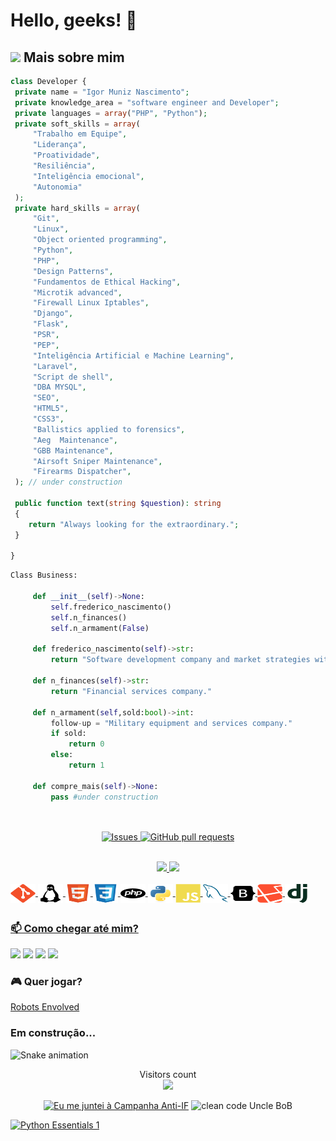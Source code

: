 <!--
**IMNascimento/IMNascimento** is a ✨ _special_ ✨ repository because its `README.md` (this file) appears on your GitHub profile.

Here are some ideas to get you started:

- 🔭 I’m currently working on ...
- 🌱 I’m currently learning ...
- 👯 I’m looking to collaborate on ...
- 🤔 I’m looking for help with ...
- 💬 Ask me about ...
- 📫 How to reach me: ...
- 😄 Pronouns: ...
- ⚡ Fun fact: ...
-->



# Hello, geeks! 👋
## <img height="30" src="https://narmament.com/src/imagem/logo.png"> Mais sobre mim

<!--<img align="right" width="300" height="246" src="https://i2.wp.com/allhtaccess.info/wp-content/uploads/2018/03/programming.gif?fit=1281%2C716&ssl=1" />-->

```php
class Developer {
 private name = "Igor Muniz Nascimento";
 private knowledge_area = "software engineer and Developer";
 private languages = array("PHP", "Python");
 private soft_skills = array(
     "Trabalho em Equipe",
     "Liderança",
     "Proatividade",
     "Resiliência",
     "Inteligência emocional",
     "Autonomia"
 );
 private hard_skills = array(
     "Git",
     "Linux",
     "Object oriented programming",
     "Python",
     "PHP",
     "Design Patterns",
     "Fundamentos de Ethical Hacking",
     "Microtik advanced",
     "Firewall Linux Iptables",
     "Django",
     "Flask",
     "PSR",
     "PEP",
     "Inteligência Artificial e Machine Learning",
     "Laravel",
     "Script de shell",
     "DBA MYSQL",
     "SEO",
     "HTML5",
     "CSS3",
     "Ballistics applied to forensics",
     "Aeg  Maintenance",
     "GBB Maintenance",
     "Airsoft Sniper Maintenance",
     "Firearms Dispatcher",
 ); // under construction
 
 public function text(string $question): string
 {
    return "Always looking for the extraordinary.";
 }
 
}
```
```python
Class Business:
      
     def __init__(self)->None:
         self.frederico_nascimento()
         self.n_finances()
         self.n_armament(False)
    
     def frederico_nascimento(self)->str:
         return "Software development company and market strategies with data."

     def n_finances(self)->str:
         return "Financial services company." 

     def n_armament(self,sold:bool)->int:
         follow-up = "Military equipment and services company."
         if sold:
             return 0
         else:
             return 1

     def compre_mais(self)->None:
         pass #under construction

      

```
  <p align="center">
   <!-- <a href="https://github.com/IMNascimento/github-readme-stats/graphs/contributors">
      <img alt="GitHub Contributors" src="https://img.shields.io/github/contributors/IMNascimento/github-readme-stats" />
    </a>-->
    <a href="https://github.com/IMNascimento/github-readme-stats/issues">
      <img alt="Issues" src="https://img.shields.io/github/issues/IMNascimento/github-readme-stats?color=0088ff" />
    </a>
    <a href="https://github.com/IMNascimento/github-readme-stats/pulls">
      <img alt="GitHub pull requests" src="https://img.shields.io/github/issues-pr/IMNascimento/github-readme-stats?color=0088ff" />
    </a>
    <br />
    <br />
  </p>
  
<div align="center">
  <a href="https://github.com/IMNascimento">
  <img height="180em" src="https://github-readme-stats-ip8i-imnascimento.vercel.app/api?username=IMNascimento&show_icons=true&theme=dracula&include_all_commits=true&count_private=true"/>
  <img height="180em" src="https://github-readme-stats-ip8i-imnascimento.vercel.app/api/top-langs/?username=IMNascimento&hide=html,javascript,css&layout=compact&langs_count=7&theme=dracula"/>
</div>
<div style="display: inline_block"><br>
  <img align="center" alt="Igor-git" height="30" width="40" src="https://raw.githubusercontent.com/devicons/devicon/master/icons/git/git-plain.svg">
  <img align="center" alt="Igor-Linux" height="30" width="40" src="https://raw.githubusercontent.com/devicons/devicon/master/icons/linux/linux-plain.svg">
  <img align="center" alt="Igor-HTML" height="30" width="40" src="https://raw.githubusercontent.com/devicons/devicon/master/icons/html5/html5-original.svg">
  <img align="center" alt="Igor-CSS" height="30" width="40" src="https://raw.githubusercontent.com/devicons/devicon/master/icons/css3/css3-original.svg">
  <img align="center" alt="Igor-PHP" height="30" width="40" src="https://raw.githubusercontent.com/devicons/devicon/master/icons/php/php-plain.svg">
  <img align="center" alt="Igor-Python" height="30" width="40" src="https://raw.githubusercontent.com/devicons/devicon/master/icons/python/python-original.svg">
  <img align="center" alt="Igor-Js" height="30" width="40" src="https://raw.githubusercontent.com/devicons/devicon/master/icons/javascript/javascript-plain.svg">
  <img align="center" alt="Igor-Mysql" height="30" width="40" src="https://raw.githubusercontent.com/devicons/devicon/master/icons/mysql/mysql-plain.svg">
  <img align="center" alt="Igor-Bootstrap" height="30" width="40" src="https://raw.githubusercontent.com/devicons/devicon/master/icons/bootstrap/bootstrap-plain.svg">
  <img align="center" alt="Igor-Laravel" height="30" width="40" src="https://raw.githubusercontent.com/devicons/devicon/master/icons/laravel/laravel-plain.svg">
  <img align="center" alt="Igor-Django" height="30" width="40" src="https://raw.githubusercontent.com/devicons/devicon/master/icons/django/django-plain.svg">
 
</div>
  
  ##
 ### 📫 Como chegar até mim?
<div> 
  <a href="https://www.instagram.com/igosjn99/" target="_blank"><img src="https://img.shields.io/badge/-Instagram-%23E4405F?style=for-the-badge&logo=instagram&logoColor=white" target="_blank"></a>
  <a href = "mailto:trabalho.computador.sjn@gmail.com"><img src="https://img.shields.io/badge/-Gmail-%23333?style=for-the-badge&logo=gmail&logoColor=white" target="_blank"></a>
  <a href="https://www.linkedin.com/in/igor-nascimento-a76a29155/" target="_blank"><img src="https://img.shields.io/badge/-LinkedIn-%230077B5?style=for-the-badge&logo=linkedin&logoColor=white" target="_blank"></a> 
   <a href="https://github.com/IMNascimento/" target="_blank"><img src="https://img.shields.io/github/followers/IMNascimento?label=follow&style=social" target="_blank"></a> 
</div>


### 🎮 Quer jogar?
<div>
 <a href="https://robotsevolved.com/" target="_blank">Robots Envolved</a>
</div>


### Em construção...


![Snake animation](https://github.com/IMNascimento/forkSneak/blob/output/github-contribution-grid-snake.svg)
  

<p align="center"> 
  Visitors count<br>
  <img src="https://profile-counter.glitch.me/IMNascimento/count.svg" />
</p>
<p align="center"> 
  <a href="http://www.antiifcampaign.com">
  <img height="60" width="90"
  src="https://i.ibb.co/M9qBPnR/banner-ive-joined.gif"
  alt="Eu me juntei à Campanha Anti-IF"></a>
 <img height="60" width="60"
  src="https://avatars.githubusercontent.com/u/36901?v=4"
  alt="clean code Uncle BoB">
</p>
 <p> 
  <a href="https://www.credly.com/badges/91e58767-a703-47c9-9310-47a8c3e41d5b/public_url">
 <img heighy="110" width="110" src="https://images.credly.com/size/110x110/images/68c0b94d-f6ac-40b1-a0e0-921439eb092e/image.png" alt="Python Essentials 1"/>
  </a>
</p>


